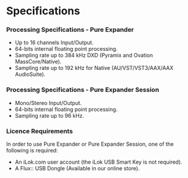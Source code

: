 # Specifications


### Processing Specifications - Pure Expander
- Up to 16 channels Input/Output.
- 64-bits internal floating point processing.
- Sampling rate up to 384 kHz DXD (Pyramix and Ovation MassCore/Native).
- Sampling rate up to 192 kHz for Native (AU/VST/VST3/AAX/AAX AudioSuite).


### Processing Specifications - Pure Expander Session
- Mono/Stereo Input/Output.
- 64-bits internal floating point processing.
- Sampling rate up to 96 kHz.


### Licence Requirements
In order to use Pure Expander or Pure Expander Session, one of the following is required:
- An iLok.com user account (the iLok USB Smart Key is not required).
- A Flux:: USB Dongle (Available in our online store).
